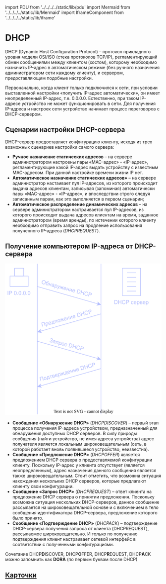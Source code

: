 import PDU from '../../../../static/lib/pdu'
import Mermaid from '../../../../static/lib/Mermaid'
import IframeComponent from '../../../../static/lib/iframe'

# DHCP

DHCP (Dynamic Host Configuration Protocol) – протокол прикладного уровня модели OSI/ISO (стека протоколов TCP/IP), регламентирующий обмен сообщениями между клиентом (хостом), которому необходимо назначить IP-адрес в автоматическом режиме (без ручного назначения администратором сети каждому клиенту), и сервером, предоставляющим подобные настройки.

Первоначально, когда клиент только подключился к сети, при условии выставленной настройки «получить IP-адрес автоматически», он имеет неопределенный IP-адрес, т.е. 0.0.0.0. Естественно, при таком IP-адресе устройство не может функционировать в сети. Для получения IP-адреса и настроек сети устройство начинает процесс переговоров с DHCP-сервером.

## Сценарии настройки DHCP-сервера
DHCP-сервер предоставляет конфигурацию клиенту, исходя из трех возможных сценариев настройки самого сервера: 

- **Ручное назначение статических адресов** – на сервере администратором настроены пары «MAC-адрес» - «IP-адрес», регламентирующие какой IP-адрес выдать устройству с известным MAC-адресом. При данной настройке времени жизни IP нет.
- **Автоматическое назначение статических адресов»** – на сервере администратор настаивает пул IP-адресов, из которого происходит выдача адресов клиентам, записывая (запоминая) автоматически пары «MAC-адрес» - «IP-адрес», и впоследствии строго следуя записанным парам, как это выполняется в первом сценарии; 
- **Автоматическое распределение динамических адресов** – на сервере администратором настраивается пул IP-адресов, из которого происходит выдача адресов клиентам на время, заданное администратором (время аренды), по истечении которого клиенту необходимо отправить запрос на продление использования полученного IP-адреса (*DHCPREQUEST*). 

## Получение компьютером IP-адреса от DHCP-сервера

![](../../imgs/dhcp.drawio.svg)

- **Сообщение «Обнаружение DHCP»** (*DHCPDISCOVER*) – первый этап процесса получения IP-адреса устройством, предназначенный для обнаружения доступных DHCP серверов. В силу природы сообщения (найти устройство, не имея адреса устройства) адрес получателя является локальным широковещательным (сеть, в которой работает вновь появившееся устройство, неизвестна). 
- **Сообщение «Предложение DHCP»** (*DHCPOFFER*) является предложением DHCP сервера о предоставляемой конфигурации клиенту. Поскольку IP-адрес у клиента отсутствует (является неопределенным), адрес назначения данного сообщения является также широковещательным. Стоит отметить, что возможна ситуация нахождения нескольких DHCP серверов, которые предлагают клиенту свои конфигурации. 
- **Сообщение «Запрос DHCP»** (*DHCPREQUEST*) – ответ клиента на предложение DHCP сервера о принятии предложения. Поскольку возможна ситуация нескольких DHCP-серверов, данное сообщение рассылается на широковещательной основе и с включением в тело сообщения идентификатора DHCP-сервера, предложение которого было принято. 
- **Сообщение «Подтверждение DHCP»** (*DHCPACK*) – подтверждение DHCP-сервера получения запроса от клиента (DHCPREQUEST), рассылаемое широковещательно. И только по получению подтверждения клиент настраивает сетевой интерфейс в соответствии с полученными конфигурациями. 

Сочетание DHCP**D**ISCOVER, DHCP**O**FFER, DHCP**R**EQUEST, DHCP**A**CK можно запомнить как **DORA** (по первым буквам после DHCP)


## [Карточки](https://quenti.io/_6UJeUxTbtF)
<IframeComponent link="https://quenti.io/_6UJeUxTbtF"/>
